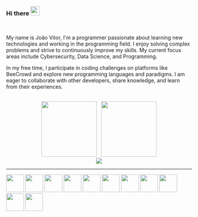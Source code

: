 ### Hi there <img src="https://media.giphy.com/media/hvRJCLFzcasrR4ia7z/giphy.gif" width="25px">


<br/>

My name is João Vitor, I'm a programmer passionate about learning new technologies and working in the programming field. I enjoy solving complex problems and strive to continuously improve my skills. My current focus areas include Cybersecurity, Data Science, and Programming. 

In my free time, I participate in coding challenges on platforms like BeeCrowd and explore new programming languages and paradigms. I am eager to collaborate with other developers, share knowledge, and learn from their experiences.

<br/>
<div align="center">
 <img height="150em" src="https://github-readme-stats.vercel.app/api?username=joaovitor644&hide_border=true&show_icons=true&theme=github_light&include_all_commits=true&count_private=true"/> &nbsp;
    <img height="150em" src="https://github-readme-stats.vercel.app/api/top-langs/?username=joaovitor644&layout=compact&count_private=true&langs_count=5&hide_border=true&theme=github_light&show_icons=true">
   </div>
<div align="center">
  <a href="https://github.com/joaovitor644">
 
 <img align="center" src="http://github-readme-streak-stats.herokuapp.com?user=joaovitor644&theme=prussian&hide_border=true&date_format=j%20M%5B%20Y%5D" />
  </a>
</div>
<hr>
<div>
  <img src="https://cdn.jsdelivr.net/gh/devicons/devicon/icons/linux/linux-original.svg"  style="height:48px;width:48px;" />
  <img src="https://cdn.jsdelivr.net/gh/devicons/devicon/icons/git/git-original.svg" style="height:48px;width:48px;"/>
  <img src="https://cdn.jsdelivr.net/gh/devicons/devicon/icons/html5/html5-original.svg" style="height:48px;width:48px;" />
  <img src="https://cdn.jsdelivr.net/gh/devicons/devicon/icons/javascript/javascript-original.svg" style="height:48px;width:48px;"/>
  <img src="https://cdn.jsdelivr.net/gh/devicons/devicon/icons/css3/css3-original.svg"  style="height:48px;width:48px;"/>
  <img src="https://cdn.jsdelivr.net/gh/devicons/devicon/icons/react/react-original.svg" style="height:48px;width:48px;"/>
  <img src="https://cdn.jsdelivr.net/gh/devicons/devicon/icons/nodejs/nodejs-original.svg" style="height:48px;width:48px;" />
  <img src="https://cdn.jsdelivr.net/gh/devicons/devicon/icons/docker/docker-original.svg" style="height:48px;width:48px;" />
  <img src="https://cdn.jsdelivr.net/gh/devicons/devicon/icons/c/c-original.svg" style="height:48px;width:48px;" />
  <img src="https://cdn.jsdelivr.net/gh/devicons/devicon/icons/java/java-original.svg" style="height:48px;width:48px;" />
  <img src="https://cdn.jsdelivr.net/gh/devicons/devicon/icons/python/python-original.svg" style="height:48px;width:48px;" />
</div>
